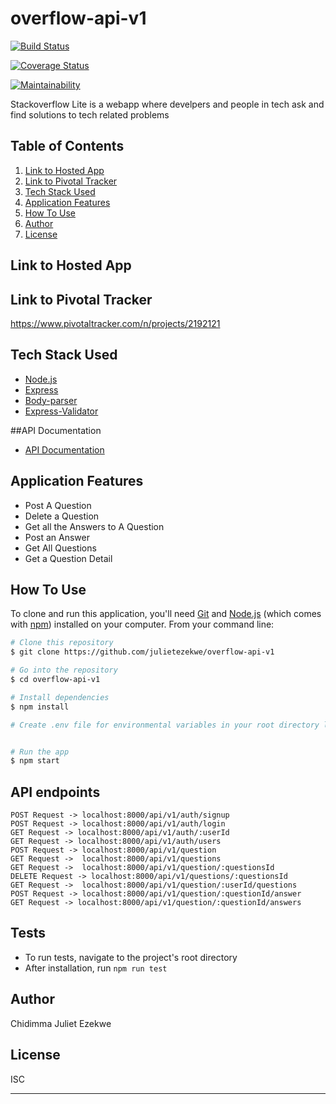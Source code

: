 # overflow-api-v1

[![Build Status](https://travis-ci.org/julietezekwe/overflow-api-v1.svg)](https://travis-ci.org/julietezekwe/overflow-api-v1)

[![Coverage Status](https://coveralls.io/repos/github/julietezekwe/overflow-api-v1/badge.svg?branch=master)](https://coveralls.io/github/julietezekwe/overflow-api-v1?branch=master)

[![Maintainability](https://api.codeclimate.com/v1/badges/aa223eeaa25169feb02c/maintainability)](https://codeclimate.com/github/julietezekwe/overflow-api-v1/maintainability)

Stackoverflow Lite is a webapp where develpers and people in tech ask and find solutions to tech related problems

## Table of Contents
1. <a href="#hosted-app">Link to Hosted App</a>
2. <a href="#pivotal-tracker">Link to Pivotal Tracker</a>
3. <a href="#tech-stack-used">Tech Stack Used</a>
4. <a href="#application-features">Application Features</a>
5. <a href="#how-to-use">How To Use</a>
6. <a href="#author">Author</a>
7. <a href="#license">License</a>


## Link to Hosted App



## Link to Pivotal Tracker

https://www.pivotaltracker.com/n/projects/2192121

## Tech Stack Used

- [Node.js](https://nodejs.org/)
- [Express](https://expressjs.com/)
- [Body-parser](https://www.npmjs.com/package/body-parser)
- [Express-Validator](https://www.npmjs.com/package/express-validator)

##API Documentation

- [API Documentation](https://stackoverflow-lite-server.herokuapp.com/api-docs)

## Application Features

* Post A Question
* Delete a Question
* Get all the Answers to A Question
* Post an Answer
* Get All Questions
* Get a Question Detail


## How To Use

To clone and run this application, you'll need [Git](https://git-scm.com) and [Node.js](https://nodejs.org/en/download/) (which comes with [npm](http://npmjs.com)) installed on your computer. From your command line:

```bash
# Clone this repository
$ git clone https://github.com/julietezekwe/overflow-api-v1

# Go into the repository
$ cd overflow-api-v1

# Install dependencies
$ npm install

# Create .env file for environmental variables in your root directory like the .env.example file


# Run the app
$ npm start
```

## API endpoints
```
POST Request -> localhost:8000/api/v1/auth/signup
POST Request -> localhost:8000/api/v1/auth/login
GET Request -> localhost:8000/api/v1/auth/:userId
GET Request -> localhost:8000/api/v1/auth/users
POST Request -> localhost:8000/api/v1/question
GET Request ->  localhost:8000/api/v1/questions
GET Request ->  localhost:8000/api/v1/question/:questionsId    
DELETE Request -> localhost:8000/api/v1/questions/:questionsId
GET Request ->  localhost:8000/api/v1/question/:userId/questions
POST Request -> localhost:8000/api/v1/question/:questionId/answer
GET Request -> localhost:8000/api/v1/question/:questionId/answers
```

## Tests

* To run tests, navigate to the project's root directory
* After installation, run `npm run test`

## Author

Chidimma Juliet Ezekwe


## License

ISC

---
